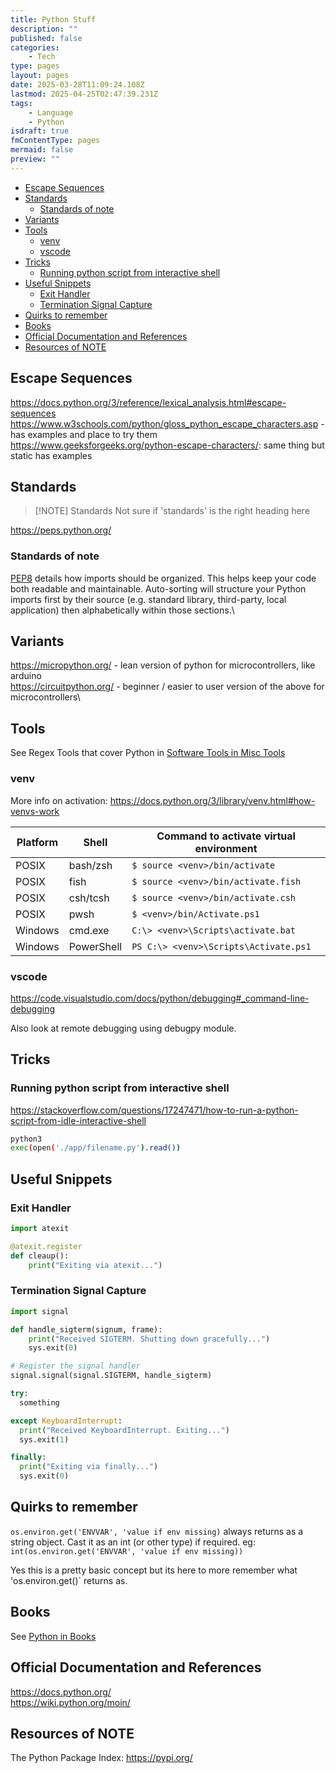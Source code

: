 ```yaml
---
title: Python Stuff
description: ""
published: false
categories:
    - Tech
type: pages
layout: pages
date: 2025-03-28T11:09:24.108Z
lastmod: 2025-04-25T02:47:39.231Z
tags:
    - Language
    - Python
isdraft: true
fmContentType: pages
mermaid: false
preview: ""
---
```

<!--- cSpell:words -->
<!--- cSpell:ignore debugpy tcsh -->

<!--- cSpell:disable --->
* [Escape Sequences](#escape-sequences)
* [Standards](#standards)
  * [Standards of note](#standards-of-note)
* [Variants](#variants)
* [Tools](#tools)
  * [venv](#venv)
  * [vscode](#vscode)
* [Tricks](#tricks)
  * [Running python script from interactive shell](#running-python-script-from-interactive-shell)
* [Useful Snippets](#useful-snippets)
  * [Exit Handler](#exit-handler)
  * [Termination Signal Capture](#termination-signal-capture)
* [Quirks to remember](#quirks-to-remember)
* [Books](#books)
* [Official Documentation and References](#official-documentation-and-references)
* [Resources of NOTE](#resources-of-note)
<!--- cSpell:enable --->

## Escape Sequences

<https://docs.python.org/3/reference/lexical_analysis.html#escape-sequences>\
<https://www.w3schools.com/python/gloss_python_escape_characters.asp> - has examples and place to try them\
<https://www.geeksforgeeks.org/python-escape-characters/>: same thing but static has examples

## Standards

> [!NOTE] Standards
> Not sure if 'standards' is the right heading here

<https://peps.python.org/>

### Standards of note

[PEP8](https://www.python.org/dev/peps/pep-0008/#imports) details how imports should be organized. This helps keep your code both readable and maintainable. Auto-sorting will structure your Python imports first by their source (e.g. standard library, third-party, local application) then alphabetically within those sections.\

## Variants

<https://micropython.org/> - lean version of python for microcontrollers, like arduino\
<https://circuitpython.org/> - beginner / easier to user version of the above for microcontrollers\

## Tools

See Regex Tools that cover Python in [Software Tools in Misc Tools](misc-tools.md#software-tools)

### venv

More info on activation: <https://docs.python.org/3/library/venv.html#how-venvs-work>

| Platform | Shell       | Command to activate virtual environment                               |
|----------|-------------|------------------------------------------------------------------------|
| POSIX    | bash/zsh    | `$ source <venv>/bin/activate`                                         |
| POSIX    | fish        | `$ source <venv>/bin/activate.fish`                                    |
| POSIX    | csh/tcsh    | `$ source <venv>/bin/activate.csh`                                     |
| POSIX    | pwsh        | `$ <venv>/bin/Activate.ps1`                                            |
| Windows  | cmd.exe     | `C:\> <venv>\Scripts\activate.bat`                                     |
| Windows  | PowerShell  | `PS C:\> <venv>\Scripts\Activate.ps1`                                  |

### vscode

<https://code.visualstudio.com/docs/python/debugging#_command-line-debugging>

Also look at remote debugging using debugpy module.

## Tricks

### Running python script from interactive shell

<https://stackoverflow.com/questions/17247471/how-to-run-a-python-script-from-idle-interactive-shell>

```bash
python3
exec(open('./app/filename.py').read())
```

## Useful Snippets

### Exit Handler

```python
import atexit

@atexit.register
def cleaup():
    print("Exiting via atexit...")
```

### Termination Signal Capture

```python
import signal

def handle_sigterm(signum, frame):
    print("Received SIGTERM. Shutting down gracefully...")
    sys.exit(0)

# Register the signal handler
signal.signal(signal.SIGTERM, handle_sigterm)

try: 
  something

except KeyboardInterrupt:
  print("Received KeyboardInterrupt. Exiting...")
  sys.exit(1)

finally:
  print("Exiting via finally...")
  sys.exit(0)
```

## Quirks to remember

`os.environ.get('ENVVAR', 'value if env missing)` always returns as a string object. Cast it as an int (or other type) if required. eg: `int(os.environ.get('ENVVAR', 'value if env missing))`

Yes this is a pretty basic concept but its here to more remember what 'os.environ.get()` returns as.

## Books

See [Python in Books](books.md#python)

## Official Documentation and References

<https://docs.python.org/>\
<https://wiki.python.org/moin/>

## Resources of NOTE

The Python Package Index: <https://pypi.org/>
